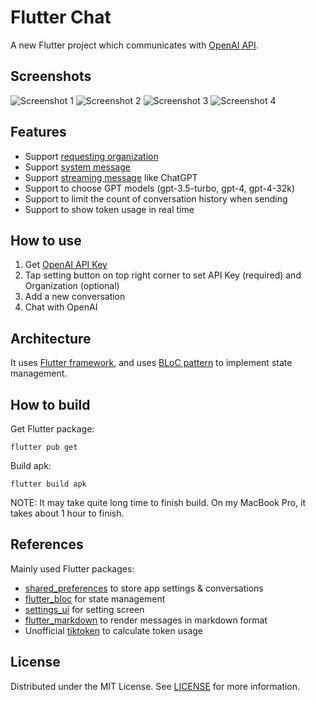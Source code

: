# Flutter Chat

A new Flutter project which communicates with [OpenAI API](https://platform.openai.com/).

## Screenshots

![Screenshot 1](/document/readme_screenshot_01.png)
![Screenshot 2](/document/readme_screenshot_02.png)
![Screenshot 3](/document/readme_screenshot_03.png)
![Screenshot 4](/document/readme_screenshot_04.png)

## Features

- Support [requesting organization](https://platform.openai.com/docs/api-reference/requesting-organization)
- Support [system message](https://platform.openai.com/docs/guides/chat/introduction)
- Support [streaming message](https://platform.openai.com/docs/api-reference/chat/create#chat/create-stream) like ChatGPT
- Support to choose GPT models (gpt-3.5-turbo, gpt-4, gpt-4-32k)
- Support to limit the count of conversation history when sending
- Support to show token usage in real time

## How to use

1. Get [OpenAI API Key](https://platform.openai.com/docs/api-reference/authentication)
2. Tap setting button on top right corner to set API Key (required) and Organization (optional)
3. Add a new conversation
4. Chat with OpenAI

## Architecture

It uses [Flutter framework](https://flutter.dev/), and uses [BLoC pattern](https://bloclibrary.dev/) to implement state management.

## How to build

Get Flutter package:

```
flutter pub get
```

Build apk:

```
flutter build apk
```

NOTE: It may take quite long time to finish build. On my MacBook Pro, it takes about 1 hour to finish.

## References

Mainly used Flutter packages:

- [shared_preferences](https://pub.dev/packages/shared_preferences) to store app settings & conversations
- [flutter_bloc](https://pub.dev/packages/flutter_bloc) for state management
- [settings_ui](https://pub.dev/packages/settings_ui) for setting screen
- [flutter_markdown](https://pub.dev/packages/flutter_markdown) to render messages in markdown format
- Unofficial [tiktoken](https://pub.dev/packages/tiktoken) to calculate token usage

## License

Distributed under the MIT License. See [LICENSE](LICENSE) for more information.
